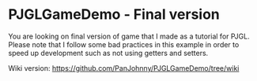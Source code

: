 # PJGLGameDemo - Final version
You are looking on final version of game that I made as a tutorial for PJGL. Please note that I follow some bad practices in this example in order to speed up development such as not using getters and setters.

Wiki version: https://github.com/PanJohnny/PJGLGameDemo/tree/wiki
